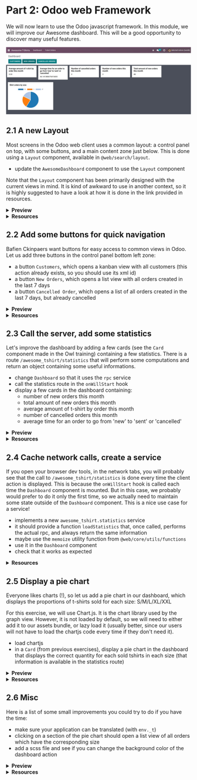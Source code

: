 # Part 2: Odoo web Framework

We will now learn to use the Odoo javascript framework. In this module, we will
improve our Awesome dashboard. This will be a good opportunity to discover many useful features.

![2.0](images/2.0.png)

## 2.1 A new Layout

Most screens in the Odoo web client uses a common layout: a control panel on top,
with some buttons, and a main content zone just below. This is done using a
`Layout` component, available in `@web/search/layout`.

- update the `AwesomeDashboard` component to use the `Layout` component

Note that the `Layout` component has been primarily designed with the current
views in mind. It is kind of awkward to use in another context, so it is highly
suggested to have a look at how it is done in the link provided in resources.

<details>
  <summary><b>Preview</b></summary>

![2.1](images/2.1.png)

</details>

<details>
  <summary><b>Resources</b></summary>

- [example: use of Layout in client action](https://github.com/odoo/odoo/blob/16d55910c151daafa00338c26298d28463254a55/addons/web/static/src/webclient/actions/reports/report_action.js) and [template](https://github.com/odoo/odoo/blob/16d55910c151daafa00338c26298d28463254a55/addons/web/static/src/webclient/actions/reports/report_action.xml)
- [example: use of Layout in kanban view](https://github.com/odoo/odoo/blob/16d55910c151daafa00338c26298d28463254a55/addons/web/static/src/views/kanban/kanban_controller.xml)
- [code: Layout component](https://github.com/odoo/odoo/blob/16d55910c151daafa00338c26298d28463254a55/addons/web/static/src/search/layout.js)

</details>

## 2.2 Add some buttons for quick navigation

Bafien Ckinpaers want buttons for easy access to common views in Odoo. Let us
add three buttons in the control panel bottom left zone:

- a button `Customers`, which opens a kanban view with all customers (this action already exists, so you should use its xml id)
- a button `New Orders`, which opens a list view with all orders created in the last 7 days
- a button `Cancelled Order`, which opens a list of all orders created in the last 7 days, but already cancelled

<details>
  <summary><b>Preview</b></summary>

![2.2](images/2.2.png)

</details>

<details>
  <summary><b>Resources</b></summary>

- [odoo: page on services](https://www.odoo.com/documentation/master/developer/reference/frontend/services.html)
- [example: doaction use](https://github.com/odoo/odoo/blob/16d55910c151daafa00338c26298d28463254a55/addons/account/static/src/components/journal_dashboard_activity/journal_dashboard_activity.js#L35)
- [data: action displaying res.partner](https://github.com/odoo/odoo/blob/16d55910c151daafa00338c26298d28463254a55/odoo/addons/base/views/res_partner_views.xml#L511)
- [code: action service](https://github.com/odoo/odoo/blob/16d55910c151daafa00338c26298d28463254a55/addons/web/static/src/webclient/actions/action_service.js#L1456)

</details>

## 2.3 Call the server, add some statistics

Let's improve the dashboard by adding a few cards (see the `Card` component
made in the Owl training) containing a few statistics. There is a route
`/awesome_tshirt/statistics` that will perform some computations and return an
object containing some useful informations.

- change `Dashboard` so that it uses the `rpc` service
- call the statistics route in the `onWillStart` hook
- display a few cards in the dashboard containing:
  - number of new orders this month
  - total amount of new orders this month
  - average amount of t-shirt by order this month
  - number of cancelled orders this month
  - average time for an order to go from 'new' to 'sent' or 'cancelled'

<details>
  <summary><b>Preview</b></summary>

![2.3](images/2.3.png)

</details>

<details>
  <summary><b>Resources</b></summary>

- [odoo: rpc service](https://www.odoo.com/documentation/master/developer/reference/frontend/services.html#rpc-service)
- [code: rpc service](https://github.com/odoo/odoo/blob/master/addons/web/static/src/core/network/rpc_service.js)
- [example: calling a route in willStart](https://github.com/odoo/odoo/blob/16d55910c151daafa00338c26298d28463254a55/addons/lunch/static/src/views/search_model.js#L21)

</details>

## 2.4 Cache network calls, create a service

If you open your browser dev tools, in the network tabs, you will probably see
that the call to `/awesome_tshirt/statistics` is done every time the client
action is displayed. This is because the `onWillStart` hook is called each
time the `Dashboard` component is mounted. But in this case, we probably would
prefer to do it only the first time, so we actually need to maintain some state
outside of the `Dashboard` component. This is a nice use case for a service!

- implements a new `awesome_tshirt.statistics` service
- it should provide a function `loadStatistics` that, once called, performs the
  actual rpc, and always return the same information
- maybe use the `memoize` utility function from `@web/core/utils/functions`
- use it in the `Dashboard` component
- check that it works as expected

<details>
  <summary><b>Resources</b></summary>

- [example: simple service](https://github.com/odoo/odoo/blob/16d55910c151daafa00338c26298d28463254a55/addons/web/static/src/core/network/http_service.js)
- [example: service with a dependency](https://github.com/odoo/odoo/blob/baecd946a09b5744f9cb60318563a9720c5475f9/addons/web/static/src/core/user_service.js)
- [code: memoize function](https://github.com/odoo/odoo/blob/16d55910c151daafa00338c26298d28463254a55/addons/web/static/src/core/utils/functions.js#L11)

</details>

## 2.5 Display a pie chart

Everyone likes charts (!), so let us add a pie chart in our dashboard, which
displays the proportions of t-shirts sold for each size: S/M/L/XL/XXL

For this exercise, we will use Chart.js. It is the chart library used by the
graph view. However, it is not loaded by default, so we will need to either add
it to our assets bundle, or lazy load it (usually better, since our users will not have
to load the chartjs code every time if they don't need it).

- load chartjs
- in a `Card` (from previous exercises), display a pie chart in the dashboard that displays the correct quantity for each
  sold tshirts in each size (that information is available in the statistics route)

<details>
  <summary><b>Preview</b></summary>

![2.5](images/2.5.png)

</details>

<details>
  <summary><b>Resources</b></summary>

- [Chart.js website](https://www.chartjs.org/)
- [Chart.js documentation on pie chart](https://www.chartjs.org/docs/latest/samples/other-charts/pie.html)
- [example: lazy loading a js file](https://github.com/odoo/odoo/blob/16d55910c151daafa00338c26298d28463254a55/addons/web/static/src/views/graph/graph_renderer.js#L53)
- [code: loadJs function](https://github.com/odoo/odoo/blob/16d55910c151daafa00338c26298d28463254a55/addons/web/static/src/core/assets.js#L23)
- [example: rendering a chart in a component](https://github.com/odoo/odoo/blob/3eb1660e7bee4c5b2fe63f82daad5f4acbea2dd2/addons/web/static/src/views/graph/graph_renderer.js#L630)

</details>

## 2.6 Misc

Here is a list of some small improvements you could try to do if you have the
time:

- make sure your application can be translated (with `env._t`)
- clicking on a section of the pie chart should open a list view of all orders
  which have the corresponding size
- add a scss file and see if you can change the background color of the dashboard action

<details>
  <summary><b>Preview</b></summary>

![2.6](images/2.6.png)

</details>

<details>
  <summary><b>Resources</b></summary>

- [odoo: translating modules (slightly outdated)](https://www.odoo.com/documentation/master/developer/howtos/translations.html)
- [example: use of env.\_t function](https://github.com/odoo/odoo/blob/16d55910c151daafa00338c26298d28463254a55/addons/account/static/src/components/bills_upload/bills_upload.js#L64)
- [code: translation code in web/](https://github.com/odoo/odoo/blob/16d55910c151daafa00338c26298d28463254a55/addons/web/static/src/core/l10n/translation.js#L16)

</details>
